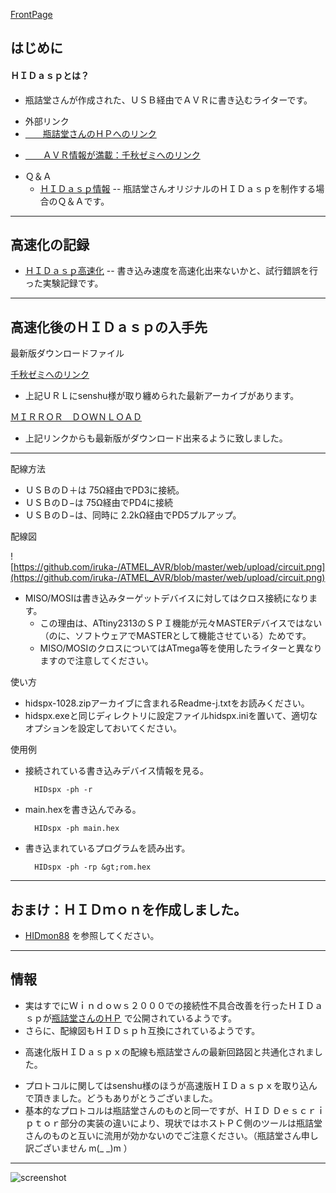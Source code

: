 ﻿[FrontPage](FrontPage.md) 

## はじめに

#### ＨＩＤａｓｐとは？
- 瓶詰堂さんが作成された、ＵＳＢ経由でＡＶＲに書き込むライターです。

<!-- dummy comment line for breaking list -->

- 外部リンク
- [　　瓶詰堂さんのＨＰへのリンク](http://www.binzume.net/library/avr_hidasp.html) 

<!-- dummy comment line for breaking list -->

- [　　ＡＶＲ情報が満載：千秋ゼミへのリンク](http://www-ice.yamagata-cit.ac.jp/ken/senshu/sitedev/index.php?AVR%2FHIDaspx) 

<!-- dummy comment line for breaking list -->


- Ｑ＆Ａ
    - [ＨＩＤａｓｐ情報](ＨＩＤａｓｐ情報.md)  -- 瓶詰堂さんオリジナルのＨＩＤａｓｐを制作する場合のＱ＆Ａです。

<!-- dummy comment line for breaking list -->

- - - -
## 高速化の記録

- [ＨＩＤａｓｐ高速化](ＨＩＤａｓｐ高速化.md)  -- 書き込み速度を高速化出来ないかと、試行錯誤を行った実験記録です。

<!-- dummy comment line for breaking list -->

- - - -
## 高速化後のＨＩＤａｓｐの入手先

最新版ダウンロードファイル

[千秋ゼミへのリンク](http://www-ice.yamagata-cit.ac.jp/ken/senshu/sitedev/index.php?AVR%2FHIDaspx) 

- 上記ＵＲＬにsenshu様が取り纏められた最新アーカイブがあります。

<!-- dummy comment line for breaking list -->

[ＭＩＲＲＯＲ　ＤＯＷＮＬＯＡＤ](ＤｏｗｎＬｏａｄ.md) 

- 上記リンクからも最新版がダウンロード出来るように致しました。

<!-- dummy comment line for breaking list -->

- - - -

配線方法
- ＵＳＢのＤ＋は 75Ω経由でPD3に接続。
- ＵＳＢのＤ−は 75Ω経由でPD4に接続
- ＵＳＢのＤ−は、同時に 2.2kΩ経由でPD5プルアップ。

<!-- dummy comment line for breaking list -->

配線図

![https://github.com/iruka-/ATMEL_AVR/blob/master/web/upload/circuit.png](https://github.com/iruka-/ATMEL_AVR/blob/master/web/upload/circuit.png) 


- MISO/MOSIは書き込みターゲットデバイスに対してはクロス接続になります。
    - この理由は、ATtiny2313のＳＰＩ機能が元々MASTERデバイスではない（のに、ソフトウェアでMASTERとして機能させている）ためです。
    - MISO/MOSIのクロスについてはATmega等を使用したライターと異なりますので注意してください。

<!-- dummy comment line for breaking list -->



使い方

- hidspx-1028.zipアーカイブに含まれるReadme-j.txtをお読みください。
- hidspx.exeと同じディレクトリに設定ファイルhidspx.iniを置いて、適切なオプションを設定しておいてください。

<!-- dummy comment line for breaking list -->


使用例
- 接続されている書き込みデバイス情報を見る。

		HIDspx -ph -r
- main.hexを書き込んでみる。

		HIDspx -ph main.hex
- 書き込まれているプログラムを読み出す。

		HIDspx -ph -rp &gt;rom.hex

<!-- dummy comment line for breaking list -->
- - - -
## おまけ：ＨＩＤｍｏｎを作成しました。

- [HIDmon88](HIDmon88.md)  を参照してください。

<!-- dummy comment line for breaking list -->





- - - -
## 情報
- 実はすでにＷｉｎｄｏｗｓ２０００での接続性不具合改善を行ったＨＩＤａｓｐが[瓶詰堂さんのＨＰ](http://www.binzume.net/library/avr_hidasp.html) で公開されているようです。
- さらに、配線図もＨＩＤｓｐｈ互換にされているようです。

<!-- dummy comment line for breaking list -->

- 高速化版ＨＩＤａｓｐｘの配線も瓶詰堂さんの最新回路図と共通化されました。

<!-- dummy comment line for breaking list -->

- プロトコルに関してはsenshu様のほうが高速版ＨＩＤａｓｐｘを取り込んで頂きました。どうもありがとうございました。
- 基本的なプロトコルは瓶詰堂さんのものと同一ですが、ＨＩＤ Ｄｅｓｃｒｉｐｔｏｒ部分の実装の違いにより、現状ではホストＰＣ側のツールは瓶詰堂さんのものと互いに流用が効かないのでご注意ください。（瓶詰堂さん申し訳ございません m(_ _)m ）

<!-- dummy comment line for breaking list -->





- - - -
![screenshot](https://github.com/iruka-/ATMEL_AVR/blob/master/counter/dream.cgi?id=HIDasp&name=a.gif)

